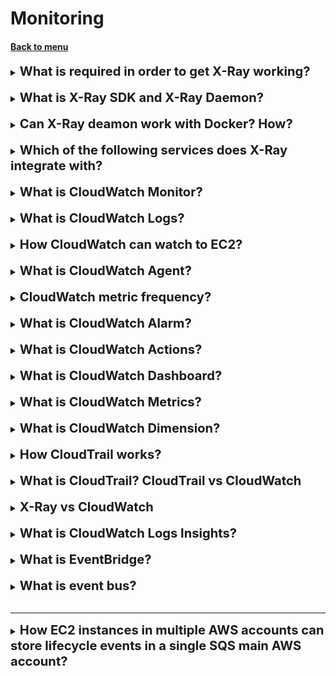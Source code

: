 <h1>Monitoring</h1> 
<h4> 

[Back to menu](..%2FMenu.md)

</h4>

[//]:# (What is required in order to get X-Ray working?)

<details>
    <summary>
        <b><big><big>
            What is required in order to get X-Ray working?
        </big></big></b>
    </summary>

- Both the X-Ray SDK and X-Ray Daemon,
- and you need to Instrument your application

</details>
<br>

[//]:# (What is X-Ray SDK and X-Ray Daemon?)

<details>
    <summary>
        <b><big><big>
            What is X-Ray SDK and X-Ray Daemon?
        </big></big></b>
    </summary>

X-Ray SDK - is a WHAT application code is used to call x-ray demon

The AWS X-Ray daemon - is a software application that listens for traffic 
on UDP port 2000, gathers raw segment data, 
and relays it to the AWS X-Ray API. 

The daemon works in conjunction with the AWS X-Ray SDKs 
and must be running so that data sent by the SDKs can reach the X-Ray service.

![img](https://docs.aws.amazon.com/images/xray/latest/devguide/images/architecture-dataflow.png)

</details>
<br>

[//]:# (Can X-Ray deamon work with Docker? How?)

<details>
    <summary>
        <b><big><big>
            Can X-Ray deamon work with Docker? How?
        </big></big></b>
    </summary>

Yes

X-Ray provides a Docker container image
that you can deploy alongside your application.

</details>
<br>

[//]:# (Which of the following services does X-Ray integrate with?)

<details>
    <summary>
        <b><big><big>
            Which of the following services does X-Ray integrate with?
        </big></big></b>
    </summary>

Yes

AWS Lambda,
Amazon API Gateway,
Elastic Load Balancing,
AWS Elastic Beanstalk,
Amazon Simple Notification Service,
and Amazon Simple Queue Service.

</details>
<br>

[//]:# (What is CloudWatch Monitor?)

<details>
    <summary>
        <b><big><big>
            What is CloudWatch Monitor?
        </big></big></b>
    </summary>

This is AWS tool that can monitor:

Compute

- EC2
- Auto Scaling groups
- Elastic Load Balancer
- Route53
- Lambda

Stores

- EBS
- Storage Gateway
- CloudFront

Database And Analytics

- DynamoDB
- ElasticCache
- RDS
- Redshift
- Elastic Map reduce

Other

- SNS
- SQS
- API gateway
- AWS charges

</details>
<br>

[//]:# (What is CloudWatch Logs?)

<details>
    <summary>
        <b><big><big>
            What is CloudWatch Logs?
        </big></big></b>
    </summary>

Amazon CloudWatch Logs allows you to collect and store resource logs,
applications and services in near real time.
There are three main categories of magazines.

1. **Provided magazines**.
   These logs are automatically published by AWS services on your behalf.
   There are currently two types of logs supported:
    1. Amazon VPC Flow Logs
    2. Amazon Route 53
2. **Logs published by AWS services**.
   Currently, more than 30 AWS services publish logs to CloudWatch.
   These include Amazon API Gateway, AWS Lambda, AWS CloudTrail, and many others.
3. **User Logs**.
   These are logs of user applications and local resources,
   as well as logs from other clouds.

</details>
<br>

[//]:# (How CloudWatch can watch to EC2?)

<details>
    <summary>
        <b><big><big>
            How CloudWatch can watch to EC2?
        </big></big></b>
    </summary>

By default ec2 does not send operating system-level metrics
- you need to create CloudWatch Agent on ec2 instance

and then CloudWatch will see metrics:

- disk space
- CPU
- etc.

</details>
<br>

[//]:# (What is CloudWatch Agent?)

<details>
    <summary>
        <b><big><big>
            What is CloudWatch Agent?
        </big></big></b>
    </summary>

CloudWatch Agent is a software package 
that autonomously and continuously runs on your servers.

</details>
<br>

[//]:# (CloudWatch metric frequency?)

<details>
    <summary>
        <b><big><big>
            CloudWatch metric frequency?
        </big></big></b>
    </summary>

By default 5 min intervals
in addition charge - 1-min intervals

For custom metrics, 1 min interval
and in addition 1 sec interval

</details>
<br>

[//]:# (What is CloudWatch Alarm?)

<details>
    <summary>
        <b><big><big>
            What is CloudWatch Alarm?
        </big></big></b>
    </summary>

You can set alarms for Ec2 CPU, ELB latency, overcharges

You can set appropriate thresholds to trigger the alarms

</details>
<br>

[//]:# (What is CloudWatch Actions?)

<details>
    <summary>
        <b><big><big>
            What is CloudWatch Actions?
        </big></big></b>
    </summary>

This is cloud watch api that supports a long list of
different actions

these actions allow you to publish, monitor and alert on a variety of
metrics

these are particularly powerful when creating custom metrics for
monitoring and alerting for your application

putMetricData - publish metric data points to CloudWatch
putMetricAlarm - creates alarm associated with a metric for alerting

</details>
<br>

[//]:# (What is CloudWatch Dashboard?)

<details>
    <summary>
        <b><big><big>
            What is CloudWatch Dashboard?
        </big></big></b>
    </summary>

This is a custom view of your monitors, metrics,
conditions that are meaningful for you

Display metrics for any Region or regions.

Remember to save (CloudWatch doesn't automatically save your dashboard)

</details>
<br>

[//]:# (What is CloudWatch Metrics?)

<details>
    <summary>
        <b><big><big>
            What is CloudWatch Metrics?
        </big></big></b>
    </summary>

A metric is a **variable** to monitor.
Metrics are uniquely defined by a name, a namespace, and zero dimensions

namespace: container for metrics

</details>
<br>

[//]:# (What is CloudWatch Dimension?)

<details>
    <summary>
        <b><big><big>
            What is CloudWatch Dimension?
        </big></big></b>
    </summary>

A Dimension is like a filter.

this is a name/value pair that can be used to filter CloudWatch data.

Example. Use the instance id dimension to search for metrics relation to
a specific EC2 Instance

</details>
<br>

[//]:# (How CloudTrail works?)

<details>
    <summary>
        <b><big><big>
            How CloudTrail works?
        </big></big></b>
    </summary>

CloudTrail records user activity in your AWS account.

**the data is stored in S3.**

Athena is a service that can be used to run SQL queries on data stored in S3.

</details>
<br>

[//]:# (What is CloudTrail? CloudTrail vs CloudWatch)

<details>
    <summary>
        <b><big><big>
            What is CloudTrail? CloudTrail vs CloudWatch
        </big></big></b>
    </summary>

CloudTrail records user activity in your AWS account.

records events related to:

- creation
- modification
- deletion of resources (example S3, IAM users, Ec2 etc.)

CloudWatch is about performance

CloudTrail is about Audit trail

- **example log all API calls**

</details>
<br>

[//]:# (X-Ray vs CloudWatch)

<details>
    <summary>
        <b><big><big>
            X-Ray vs CloudWatch
        </big></big></b>
    </summary>

AWS X-Ray and CloudWatch are both monitoring tools,
but they have different functionalities and use cases.

Use Cases for AWS X-Ray:

- Debugging performance issues
- Analyzing resource utilization
- Monitoring third-party services
- record information about incoming and outgoing HTTP request
- X-Ray service map provides a view of connections between interdependent services

Use Cases for CloudWatch:

- Monitoring AWS services
- Collecting and analyzing logs
- Creating custom metrics

</details>
<br>

[//]:# (What is CloudWatch Logs Insights?)

<details>
    <summary>
        <b><big><big>
            What is CloudWatch Logs Insights?
        </big></big></b>
    </summary>

With CloudWatch Logs Insights, you can interactively
search and analyze your log data in Amazon CloudWatch Logs.

You can perform queries to help you more efficiently and effectively
respond to operational issues. If an issue occurs,
you can use CloudWatch Logs Insights to identify potential
causes and validate deployed fixes.

</details>
<br>

[//]:# (What is EventBridge?)

<details>
    <summary>
        <b><big><big>
            What is EventBridge?
        </big></big></b>
    </summary>

Event Bridge - event-driven architecture. Is a change of state

We can create a schedule event with Event Bridge.
(Example system reboot every monday)

</details>
<br>

[//]:# (What is event bus?)

<details>
    <summary>
        <b><big><big>
            What is event bus?
        </big></big></b>
    </summary>

An event bus is a router that receives events 
and delivers them to zero or more destinations, or targets. 

Event buses are well-suited for routing events 
from many sources to many targets, with optional transformation 
of events prior to delivery to a target.

</details>
<br>

---

[//]:# (How EC2 instances in multiple AWS accounts can store lifecycle events in a single SQS main AWS account?)

<details>
    <summary>
        <b><big><big>
            How EC2 instances in multiple AWS accounts can store lifecycle events in a single SQS main AWS account?
        </big></big></b>
    </summary>

- Configure the permissions on the main account event bus to receive events
  from all accounts.
- Create an Amazon EventBridge rule in each account to send all the EC2
  instance lifecycle events to the main account event bus.
- Add an EventBridge rule to the main account event bus that matches all
  EC2 instance lifecycle events
- Set the SQS queue as a target for the rule.

![img](https://docs.aws.amazon.com/images/eventbridge/latest/userguide/images/event-bus-overview-eventbridge-how-it-works.png)

</details>
<br>

